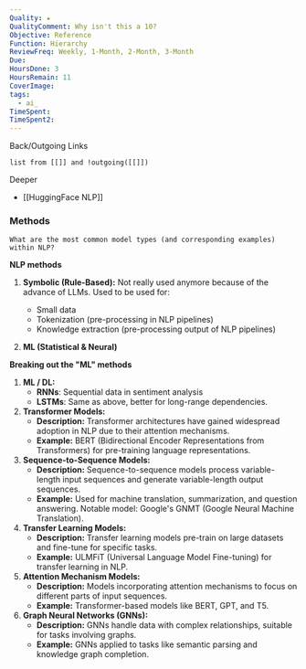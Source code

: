 ```yaml
---
Quality: ★
QualityComment: Why isn't this a 10?
Objective: Reference
Function: Hierarchy
ReviewFreq: Weekly, 1-Month, 2-Month, 3-Month
Due: 
HoursDone: 3
HoursRemain: 11
CoverImage: 
tags:
  - ai_
TimeSpent: 
TimeSpent2:
---
```


Back/Outgoing Links
```dataview
list from [[]] and !outgoing([[]])
```


Deeper
- [[HuggingFace NLP]]

### Methods
`What are the most common model types (and corresponding examples) within NLP?`

**NLP methods**
1. **Symbolic (Rule-Based):**
   Not really used anymore because of the advance of LLMs. Used to be used for:
   - Small data
   - Tokenization (pre-processing in NLP pipelines)
   - Knowledge extraction (pre-processing output of NLP pipelines)

2. **ML (Statistical & Neural)**
   

**Breaking out the "ML" methods**

1. **ML / DL:**
   - **RNNs**: Sequential data in sentiment analysis
   - **LSTMs**: Same as above, better for long-range dependencies.
2. **Transformer Models:**
   - **Description:** Transformer architectures have gained widespread adoption in NLP due to their attention mechanisms.
   - **Example:** BERT (Bidirectional Encoder Representations from Transformers) for pre-training language representations.
3. **Sequence-to-Sequence Models:**
   - **Description:** Sequence-to-sequence models process variable-length input sequences and generate variable-length output sequences.
   - **Example:** Used for machine translation, summarization, and question answering. Notable model: Google's GNMT (Google Neural Machine Translation).
4. **Transfer Learning Models:**
   - **Description:** Transfer learning models pre-train on large datasets and fine-tune for specific tasks.
   - **Example:** ULMFiT (Universal Language Model Fine-tuning) for transfer learning in NLP.
5. **Attention Mechanism Models:**
   - **Description:** Models incorporating attention mechanisms to focus on different parts of input sequences.
   - **Example:** Transformer-based models like BERT, GPT, and T5.
6. **Graph Neural Networks (GNNs):**
   - **Description:** GNNs handle data with complex relationships, suitable for tasks involving graphs.
   - **Example:** GNNs applied to tasks like semantic parsing and knowledge graph completion.
